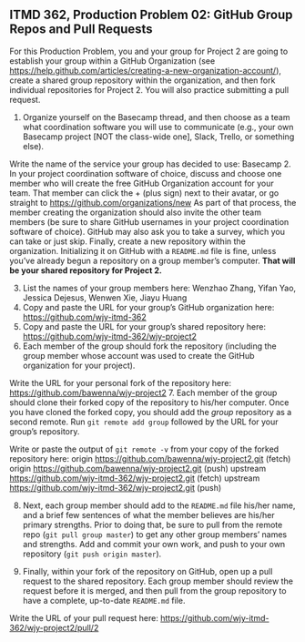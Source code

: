 ## ITMD 362, Production Problem 02: GitHub Group Repos and Pull Requests

For this Production Problem, you and your group for Project 2 are going to establish your group
within a GitHub Organization (see
https://help.github.com/articles/creating-a-new-organization-account/), create a shared group
repository within the organization, and then fork individual repositories for Project 2. You will
also practice submitting a pull request.

1. Organize yourself on the Basecamp thread, and then choose as a team what coordination software
you will use to communicate (e.g., your own Basecamp project [NOT the class-wide one], Slack,
Trello, or something else).

Write the name of the service your group has decided to use:
Basecamp
2. In your project coordination software of choice, discuss and choose one member who will create
the free GitHub Organization account for your team. That member can click the + (plus sign) next to
their avatar, or go straight to https://github.com/organizations/new As part of that process, the
member creating the organization should also invite the other team members (be sure to share GitHub
usernames in your project coordination software of choice). GitHub may also ask you to take a
survey, which you can take or just skip. Finally, create a new repository within the organization.
Initializing it on GitHub with a `README.md` file is fine, unless you’ve already begun a repository
on a group member’s computer. **That will be your shared repository for Project 2.**

3. List the names of your group members here:
Wenzhao Zhang, Yifan Yao, Jessica Dejesus, Wenwen Xie, Jiayu Huang
4. Copy and paste the URL for your group’s GitHub organization here:
https://github.com/wjy-itmd-362
5. Copy and paste the URL for your group’s shared repository here:
https://github.com/wjy-itmd-362/wjy-project2
6. Each member of the group should fork the repository (including the group member whose account
was used to create the GitHub organization for your project).

Write the URL for your personal fork of the repository here:
https://github.com/bawenna/wjy-project2
7. Each member of the group should clone their forked copy of the repository to his/her computer.
Once you have cloned the forked copy, you should add the *group* repository as a second remote. Run
`git remote add group` followed by the URL for your group’s repository.

Write or paste the output of `git remote -v` from your copy of the forked repository here:
origin  https://github.com/bawenna/wjy-project2.git (fetch)
origin  https://github.com/bawenna/wjy-project2.git (push)
upstream        https://github.com/wjy-itmd-362/wjy-project2.git (fetch)
upstream        https://github.com/wjy-itmd-362/wjy-project2.git (push)

8. Next, each group member should add to the `README.md` file his/her name, and a brief few
sentences of what the member believes are his/her primary strengths. Prior to doing that, be sure to
pull from the remote repo (`git pull group master`) to get any other group members’ names and
strengths. Add and commit your own work, and push to your own repository (`git push origin master`).

9. Finally, within your fork of the repository on GitHub, open up a pull request to the shared
repository. Each group member should review the request before it is merged, and then pull from the
group repository to have a complete, up-to-date `README.md` file.

Write the URL of your pull request here:
https://github.com/wjy-itmd-362/wjy-project2/pull/2
